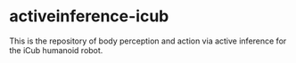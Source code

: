 # activeinference-icub
This is the repository of body perception and action via active inference for the iCub humanoid robot.
